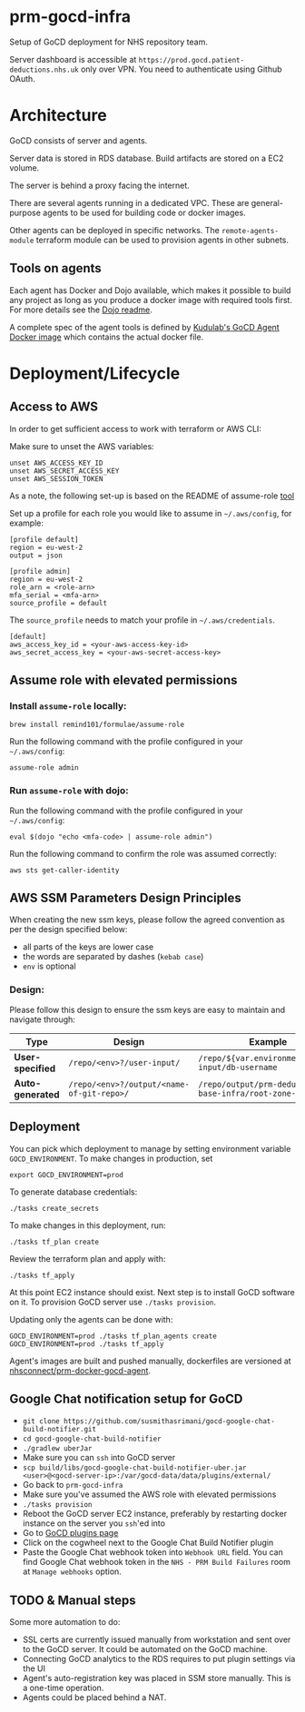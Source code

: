 # prm-gocd-infra

Setup of GoCD deployment for NHS repository team.

Server dashboard is accessible at `https://prod.gocd.patient-deductions.nhs.uk` only over VPN. You need to authenticate using Github OAuth.

# Architecture

GoCD consists of server and agents.

Server data is stored in RDS database. Build artifacts are stored on a EC2 volume.

The server is behind a proxy facing the internet.

There are several agents running in a dedicated VPC. These are general-purpose agents to be used for building code or docker images.

Other agents can be deployed in specific networks. The `remote-agents-module` terraform module can be used to provision agents in other subnets.

## Tools on agents

Each agent has Docker and Dojo available, which makes it possible to build any project as long as you produce a docker image with required tools first. For more details see the [Dojo readme](https://github.com/kudulab/dojo).

A complete spec of the agent tools is defined by [Kudulab's GoCD Agent Docker image](https://github.com/kudulab/docker-kudu-gocd-agent) which contains the actual docker file.


# Deployment/Lifecycle

## Access to AWS

In order to get sufficient access to work with terraform or AWS CLI:

Make sure to unset the AWS variables:
```
unset AWS_ACCESS_KEY_ID
unset AWS_SECRET_ACCESS_KEY
unset AWS_SESSION_TOKEN
```

As a note, the following set-up is based on the README of assume-role [tool](https://github.com/remind101/assume-role)

Set up a profile for each role you would like to assume in `~/.aws/config`, for example:

```
[profile default]
region = eu-west-2
output = json

[profile admin]
region = eu-west-2
role_arn = <role-arn>
mfa_serial = <mfa-arn>
source_profile = default
```

The `source_profile` needs to match your profile in `~/.aws/credentials`.
```
[default]
aws_access_key_id = <your-aws-access-key-id>
aws_secret_access_key = <your-aws-secret-access-key>
```

## Assume role with elevated permissions

### Install `assume-role` locally:
`brew install remind101/formulae/assume-role`

Run the following command with the profile configured in your `~/.aws/config`:

`assume-role admin`

### Run `assume-role` with dojo:
Run the following command with the profile configured in your `~/.aws/config`:

`eval $(dojo "echo <mfa-code> | assume-role admin")`

Run the following command to confirm the role was assumed correctly:

`aws sts get-caller-identity`


## AWS SSM Parameters Design Principles

When creating the new ssm keys, please follow the agreed convention as per the design specified below:

* all parts of the keys are lower case
* the words are separated by dashes (`kebab case`)
* `env` is optional

### Design:
Please follow this design to ensure the ssm keys are easy to maintain and navigate through:

| Type               | Design                                  | Example                                               |
| -------------------| ----------------------------------------| ------------------------------------------------------|
| **User-specified** |`/repo/<env>?/user-input/`               | `/repo/${var.environment}/user-input/db-username`     |
| **Auto-generated** |`/repo/<env>?/output/<name-of-git-repo>/`| `/repo/output/prm-deductions-base-infra/root-zone-id` |


## Deployment

You can pick which deployment to manage by setting environment variable `GOCD_ENVIRONMENT`.
To make changes in production, set
```
export GOCD_ENVIRONMENT=prod
```

To generate database credentials:
```
./tasks create_secrets
```

To make changes in this deployment, run:
```
./tasks tf_plan create
```
Review the terraform plan and apply with:
```
./tasks tf_apply
```

At this point EC2 instance should exist. Next step is to install GoCD software on it.
To provision GoCD server use `./tasks provision`.

Updating only the agents can be done with:
```
GOCD_ENVIRONMENT=prod ./tasks tf_plan_agents create
GOCD_ENVIRONMENT=prod ./tasks tf_apply
```

Agent's images are built and pushed manually, dockerfiles are versioned at [nhsconnect/prm-docker-gocd-agent](https://github.com/nhsconnect/prm-docker-gocd-agent).

## Google Chat notification setup for GoCD
- `git clone https://github.com/susmithasrimani/gocd-google-chat-build-notifier.git`
- `cd gocd-google-chat-build-notifier`
- `./gradlew uberJar`
- Make sure you can `ssh` into GoCD server
- `scp build/libs/gocd-google-chat-build-notifier-uber.jar <user>@<gocd-server-ip>:/var/gocd-data/data/plugins/external/`
- Go back to `prm-gocd-infra`
- Make sure you've assumed the AWS role with elevated permissions
- `./tasks provision`
- Reboot the GoCD server EC2 instance, preferably by restarting docker instance on the server you `ssh`'ed into
- Go to [GoCD plugins page](https://prod.gocd.patient-deductions.nhs.uk/go/admin/plugins)
- Click on the cogwheel next to the Google Chat Build Notifier plugin
- Paste the Google Chat webhook token into `Webhook URL` field. You can find Google Chat webhook token in the `NHS - PRM Build Failures` room at `Manage webhooks` option.

## TODO & Manual steps

Some more automation to do:
 - SSL certs are currently issued manually from workstation and sent over to the GoCD server. It could be automated on the GoCD machine.
 - Connecting GoCD analytics to the RDS requires to put plugin settings via the UI
 - Agent's auto-registration key was placed in SSM store manually. This is a one-time operation.
 - Agents could be placed behind a NAT.
